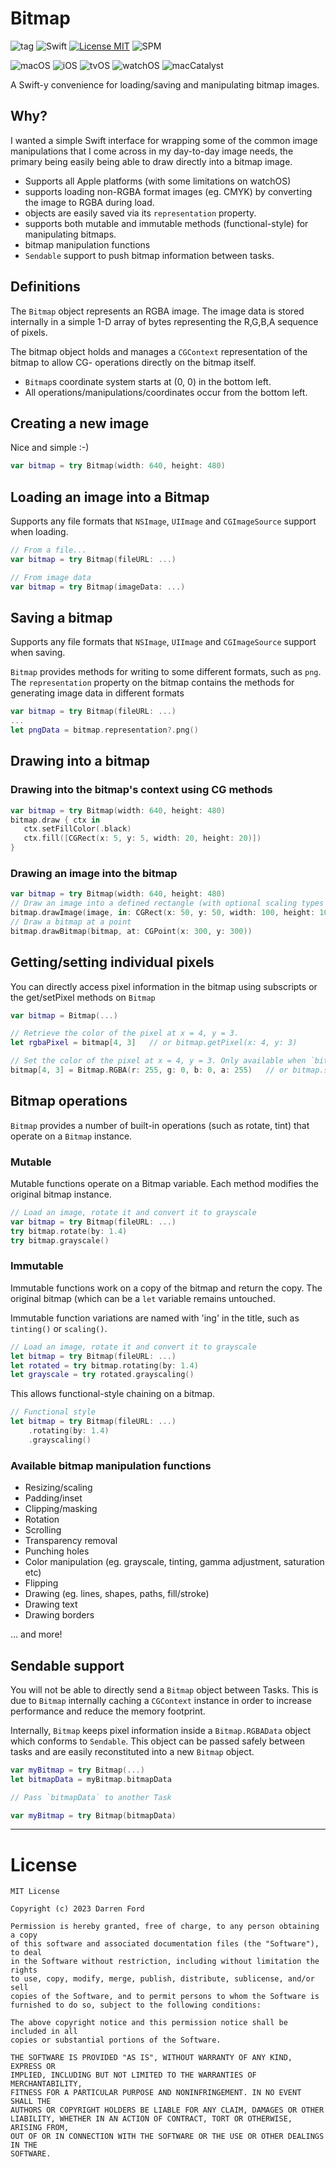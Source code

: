 # Bitmap

![tag](https://img.shields.io/github/v/tag/dagronf/Bitmap)
![Swift](https://img.shields.io/badge/Swift-5.5-orange.svg)
[![License MIT](https://img.shields.io/badge/license-MIT-magenta.svg)](https://github.com/dagronf/Bitmap/blob/master/LICENSE) 
![SPM](https://img.shields.io/badge/spm-compatible-maroon.svg)

![macOS](https://img.shields.io/badge/macOS-10.13+-darkblue)
![iOS](https://img.shields.io/badge/iOS-13+-crimson)
![tvOS](https://img.shields.io/badge/tvOS-13+-forestgreen)
![watchOS](https://img.shields.io/badge/watchOS-6+-indigo)
![macCatalyst](https://img.shields.io/badge/macCatalyst-2+-orangered)

A Swift-y convenience for loading/saving and manipulating bitmap images.

## Why?

I wanted a simple Swift interface for wrapping some of the common image manipulations
that I come across in my day-to-day image needs, the primary being easily being able to draw directly into a
bitmap image.

* Supports all Apple platforms (with some limitations on watchOS)
* supports loading non-RGBA format images (eg. CMYK) by converting the image to RGBA during load.
* objects are easily saved via its `representation` property.
* supports both mutable and immutable methods (functional-style) for manipulating bitmaps.
* bitmap manipulation functions
* `Sendable` support to push bitmap information between tasks.

## Definitions

The `Bitmap` object represents an RGBA image. The image data is stored internally in a simple 1-D array of bytes
representing the R,G,B,A sequence of pixels. 

The bitmap object holds and manages a `CGContext` representation of the bitmap to allow CG- operations directly 
on the bitmap itself. 

* `Bitmap`s coordinate system starts at (0, 0) in the bottom left. 
* All operations/manipulations/coordinates occur from the bottom left.

## Creating a new image

Nice and simple :-)

```swift
var bitmap = try Bitmap(width: 640, height: 480)
```

## Loading an image into a Bitmap

Supports any file formats that `NSImage`, `UIImage` and `CGImageSource` support when loading.

```swift
// From a file...
var bitmap = try Bitmap(fileURL: ...)

// From image data
var bitmap = try Bitmap(imageData: ...)
```

## Saving a bitmap

Supports any file formats that `NSImage`, `UIImage` and `CGImageSource` support when saving.

`Bitmap` provides methods for writing to some different formats, such as `png`.
The `representation` property on the bitmap contains the methods for generating
image data in different formats

```swift
var bitmap = try Bitmap(fileURL: ...)
...
let pngData = bitmap.representation?.png()
```

## Drawing into a bitmap

### Drawing into the bitmap's context using CG methods

```swift
var bitmap = try Bitmap(width: 640, height: 480)
bitmap.draw { ctx in
   ctx.setFillColor(.black)
   ctx.fill([CGRect(x: 5, y: 5, width: 20, height: 20)])
}
```

### Drawing an image into the bitmap

```swift
var bitmap = try Bitmap(width: 640, height: 480)
// Draw an image into a defined rectangle (with optional scaling types aspectFit, aspectFill, axes independent)
bitmap.drawImage(image, in: CGRect(x: 50, y: 50, width: 100, height: 100))
// Draw a bitmap at a point
bitmap.drawBitmap(bitmap, at: CGPoint(x: 300, y: 300))
```

## Getting/setting individual pixels

You can directly access pixel information in the bitmap using subscripts or the get/setPixel methods on `Bitmap`

```swift
var bitmap = Bitmap(...)

// Retrieve the color of the pixel at x = 4, y = 3.
let rgbaPixel = bitmap[4, 3]   // or bitmap.getPixel(x: 4, y: 3)

// Set the color of the pixel at x = 4, y = 3. Only available when `bitmap` is mutable
bitmap[4, 3] = Bitmap.RGBA(r: 255, g: 0, b: 0, a: 255)   // or bitmap.setPixel(x: 4, y: 3, ...)
```

## Bitmap operations

`Bitmap` provides a number of built-in operations (such as rotate, tint) that operate on a `Bitmap` instance. 

### Mutable

Mutable functions operate on a Bitmap variable. Each method modifies the original bitmap instance.

```swift
// Load an image, rotate it and convert it to grayscale
var bitmap = try Bitmap(fileURL: ...)
try bitmap.rotate(by: 1.4)
try bitmap.grayscale()
```

### Immutable

Immutable functions work on a copy of the bitmap and return the copy. The original bitmap (which can be a `let` variable
remains untouched.

Immutable function variations are named with 'ing' in the title, such as `tinting()` or `scaling()`.

```swift
// Load an image, rotate it and convert it to grayscale
let bitmap = try Bitmap(fileURL: ...)
let rotated = try bitmap.rotating(by: 1.4)
let grayscale = try rotated.grayscaling()
```

This allows functional-style chaining on a bitmap.

```swift
// Functional style
let bitmap = try Bitmap(fileURL: ...)
	.rotating(by: 1.4)
	.grayscaling()
```

### Available bitmap manipulation functions

* Resizing/scaling
* Padding/inset
* Clipping/masking
* Rotation
* Scrolling
* Transparency removal
* Punching holes
* Color manipulation (eg. grayscale, tinting, gamma adjustment, saturation etc)
* Flipping
* Drawing (eg. lines, shapes, paths, fill/stroke)
* Drawing text
* Drawing borders

… and more!

## Sendable support

You will not be able to directly send a `Bitmap` object between Tasks.
This is due to `Bitmap` internally caching a `CGContext` instance in order to increase performance and 
reduce the memory footprint.

Internally, `Bitmap` keeps pixel information inside a `Bitmap.RGBAData` object which conforms to `Sendable`. 
This object can be passed safely between tasks and are easily reconstituted into a new `Bitmap` object.

```swift
var myBitmap = try Bitmap(...)
let bitmapData = myBitmap.bitmapData

// Pass `bitmapData` to another Task

var myBitmap = try Bitmap(bitmapData)
```

--------

# License

```
MIT License

Copyright (c) 2023 Darren Ford

Permission is hereby granted, free of charge, to any person obtaining a copy
of this software and associated documentation files (the "Software"), to deal
in the Software without restriction, including without limitation the rights
to use, copy, modify, merge, publish, distribute, sublicense, and/or sell
copies of the Software, and to permit persons to whom the Software is
furnished to do so, subject to the following conditions:

The above copyright notice and this permission notice shall be included in all
copies or substantial portions of the Software.

THE SOFTWARE IS PROVIDED "AS IS", WITHOUT WARRANTY OF ANY KIND, EXPRESS OR
IMPLIED, INCLUDING BUT NOT LIMITED TO THE WARRANTIES OF MERCHANTABILITY,
FITNESS FOR A PARTICULAR PURPOSE AND NONINFRINGEMENT. IN NO EVENT SHALL THE
AUTHORS OR COPYRIGHT HOLDERS BE LIABLE FOR ANY CLAIM, DAMAGES OR OTHER
LIABILITY, WHETHER IN AN ACTION OF CONTRACT, TORT OR OTHERWISE, ARISING FROM,
OUT OF OR IN CONNECTION WITH THE SOFTWARE OR THE USE OR OTHER DEALINGS IN THE
SOFTWARE.
```
